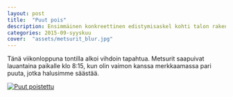 ```yaml
---
layout: post
title:  "Puut pois"
description: Ensimmäinen konkreettinen edistymisaskel kohti talon rakentamista
categories: 2015-09-syyskuu
cover:  "assets/metsurit_blur.jpg"
---
```


Tänä viikonloppuna tontilla alkoi vihdoin tapahtua. Metsurit saapuivat lauantaina paikalle klo 8:15, kun olin vaimon kanssa merkkaamassa pari puuta, jotka halusimme säästää.

<a href="assets/images/puut_pois.jpg" data-lightbox="falcon9-large" data-title="Puut poistettu">
  <img src="assets/images/puut_pois_small.jpg" title="Puut poistettu">
</a>

